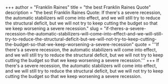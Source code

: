 +++
author = "Franklin Raines"
title = "the best Franklin Raines Quote"
description = "the best Franklin Raines Quote: If there's a severe recession, the automatic stabilizers will come into effect, and we will still try to reduce the structural deficit, but we will not try to keep cutting the budget so that we keep worsening a severe recession."
slug = "if-theres-a-severe-recession-the-automatic-stabilizers-will-come-into-effect-and-we-will-still-try-to-reduce-the-structural-deficit-but-we-will-not-try-to-keep-cutting-the-budget-so-that-we-keep-worsening-a-severe-recession"
quote = '''If there's a severe recession, the automatic stabilizers will come into effect, and we will still try to reduce the structural deficit, but we will not try to keep cutting the budget so that we keep worsening a severe recession.'''
+++
If there's a severe recession, the automatic stabilizers will come into effect, and we will still try to reduce the structural deficit, but we will not try to keep cutting the budget so that we keep worsening a severe recession.
